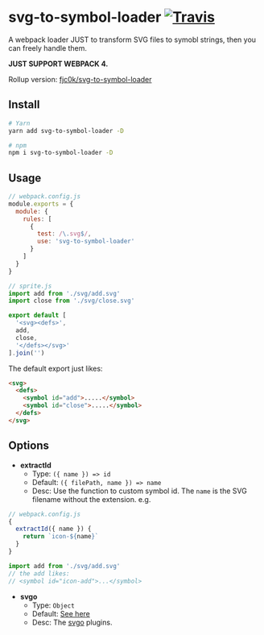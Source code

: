 # svg-to-symbol-loader [![Travis](https://travis-ci.org/fjc0k/svg-to-symbol-loader.svg?branch=master)](https://travis-ci.org/fjc0k/svg-to-symbol-loader)

A webpack loader JUST to transform SVG files to symobl strings, then you can freely handle them.

__JUST SUPPORT WEBPACK 4.__

Rollup version: [fjc0k/svg-to-symbol-loader](https://github.com/fjc0k/rollup-plugin-svg-to-symbol)

## Install

```bash
# Yarn
yarn add svg-to-symbol-loader -D

# npm
npm i svg-to-symbol-loader -D
```

## Usage

```js
// webpack.config.js
module.exports = {
  module: {
    rules: [
      {
        test: /\.svg$/,
        use: 'svg-to-symbol-loader'
      }
    ]
  }
}
```

```js
// sprite.js
import add from './svg/add.svg'
import close from './svg/close.svg'

export default [
  '<svg><defs>',
  add,
  close,
  '</defs></svg>'
].join('')
```

The default export just likes:

```html
<svg>
  <defs>
    <symbol id="add">.....</symbol>
    <symbol id="close">.....</symbol>
  </defs>
</svg>
```

## Options

- __extractId__
  - Type: `({ name }) => id`
  - Default: `({ filePath, name }) => name`
  - Desc: Use the function to custom symbol id. The `name` is the SVG filename without the extension. e.g.

```js
// webpack.config.js
{
  extractId({ name }) {
    return `icon-${name}`
  }
}
```

```js
import add from './svg/add.svg'
// the add likes:
// <symbol id="icon-add">...</symbol>
```

- __svgo__
  - Type: `Object`
  - Default: [See here](./src/defaultSVGOPlugins.js)
  - Desc: The [svgo](https://github.com/svg/svgo) plugins.
